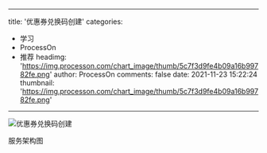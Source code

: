
---
title: '优惠券兑换码创建'
categories: 
 - 学习
 - ProcessOn
 - 推荐
headimg: 'https://img.processon.com/chart_image/thumb/5c7f3d9fe4b09a16b99782fe.png'
author: ProcessOn
comments: false
date: 2021-11-23 15:22:24
thumbnail: 'https://img.processon.com/chart_image/thumb/5c7f3d9fe4b09a16b99782fe.png'
---

<div>   
<img class="thumb" alt="优惠券兑换码创建" src="https://img.processon.com/chart_image/thumb/5c7f3d9fe4b09a16b99782fe.png" referrerpolicy="no-referrer">
<p>服务架构图</p>  
</div>
            
